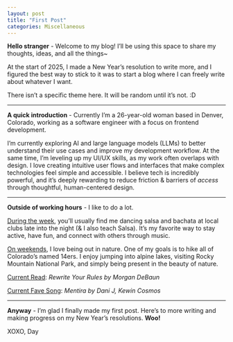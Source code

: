```yaml
---
layout: post
title: "First Post"
categories: Miscellaneous
---
```


**Hello stranger** - Welcome to my blog! I’ll be using this space to share my thoughts, ideas, and all the things~

At the start of 2025, I made a New Year’s resolution to write more, and I figured the best way to stick to it was to start a blog where I can freely write about whatever I want.

There isn’t a specific theme here. It will be random until it’s not. :D

---

**A quick introduction** - Currently I’m a 26-year-old woman based in Denver, Colorado, working as a software engineer with a focus on frontend development. 

I’m currently exploring AI and large language models (LLMs) to better understand their use cases and improve my development workflow. At the same time, I’m leveling up my UI/UX skills, as my work often overlaps with design. I love creating intuitive user flows and interfaces that make complex technologies feel simple and accessible. I believe tech is incredibly powerful, and it’s deeply rewarding to reduce friction & barriers of *access* through thoughtful, human-centered design.

---
**Outside of working hours** - I like to do a lot.

<u>During the week</u>, you’ll usually find me dancing salsa and bachata at local clubs late into the night (& I also teach Salsa). It’s my favorite way to stay active, have fun, and connect with others through music.

<u>On weekends</u>, I love being out in nature. One of my goals is to hike all of Colorado’s named 14ers. I enjoy jumping into alpine lakes, visiting Rocky Mountain National Park, and simply being present in the beauty of nature.

<u>Current Read</u>: *Rewrite Your Rules by Morgan DeBaun*

<u>Current Fave Song</u>: *Mentira by Dani J, Kewin Cosmos*

---

**Anyway** - I’m glad I finally made my first post. Here’s to more writing and making progress on my New Year’s resolutions. **Woo!**

XOXO,
Day